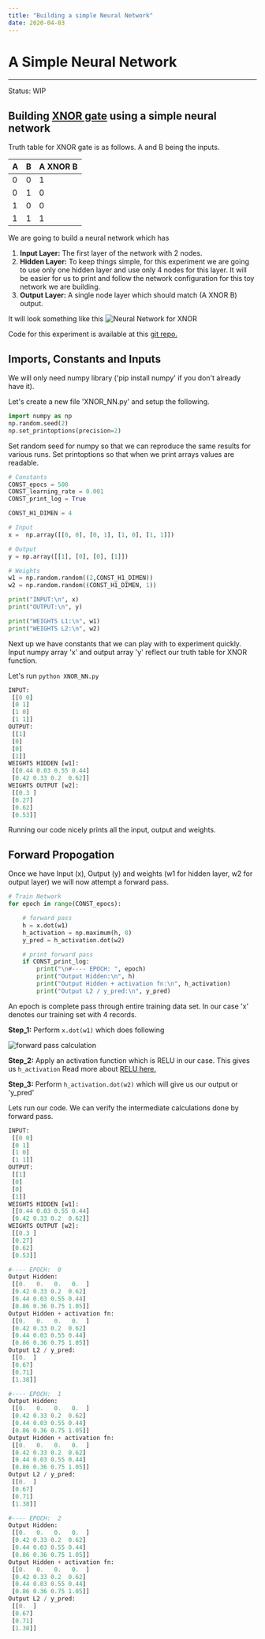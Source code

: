 ```yaml
---
title: "Building a simple Neural Network"
date: 2020-04-03
---
```


# A Simple Neural Network
---
Status: WIP


## Building [XNOR gate](https://en.wikipedia.org/wiki/XNOR_gate) using a simple neural network

Truth table for XNOR gate is as follows. A and B being the inputs.

|A  | B | A XNOR B |
|---|----|---|
|0  | 0  | 1 |
|0  | 1  | 0 |
|1  | 0  | 0 |
|1  | 1  | 1 |	


We are going to build a neural network which has
1. **Input Layer:** The first layer of the network with 2 nodes.
2. **Hidden Layer:** To keep things simple, for this experiment we are going to use only one hidden layer and use only 4 nodes for this layer. It will be easier for us to print and follow the network configuration for this toy network we are building.
3. **Output Layer:** A single node layer which should match (A XNOR B) output.

It will look something like this
![Neural Network for XNOR](/images/c_01/neural_network_simple.png)

Code for this experiment is available at this [git repo.](https://github.com/bombaybrew/brew_nlp)

## Imports, Constants and Inputs

We will only need numpy library ('pip install numpy' if you don't already have it).

Let's create a new file 'XNOR_NN.py' and setup the following.

```python
import numpy as np
np.random.seed(2)
np.set_printoptions(precision=2)
```

Set random seed for numpy so that we can reproduce the same results for various runs.
Set printoptions so that when we print arrays values are readable.


```python
# Constants
CONST_epocs = 500
CONST_learning_rate = 0.001
CONST_print_log = True

CONST_H1_DIMEN = 4

# Input
x =  np.array([[0, 0], [0, 1], [1, 0], [1, 1]])

# Output
y = np.array([[1], [0], [0], [1]])

# Weights
w1 = np.random.random((2,CONST_H1_DIMEN))
w2 = np.random.random((CONST_H1_DIMEN, 1))

print("INPUT:\n", x)
print("OUTPUT:\n", y)

print("WEIGHTS L1:\n", w1)
print("WEIGHTS L2:\n", w2)
```

Next up we have constants that we can play with to experiment quickly.
Input numpy array 'x' and output array 'y' reflect our truth table for XNOR function.

Let's run `python XNOR_NN.py`

```python
INPUT:
 [[0 0]
 [0 1]
 [1 0]
 [1 1]]
OUTPUT:
 [[1]
 [0]
 [0]
 [1]]
WEIGHTS HIDDEN [w1]:
 [[0.44 0.03 0.55 0.44]
 [0.42 0.33 0.2  0.62]]
WEIGHTS OUTPUT [w2]:
 [[0.3 ]
 [0.27]
 [0.62]
 [0.53]]
```

Running our code nicely prints all the input, output and weights.


## Forward Propogation

Once we have Input (x), Output (y) and weights (w1 for hidden layer, w2 for output layer) we will now attempt a forward pass.

```python
# Train Network
for epoch in range(CONST_epocs):

    # forward pass
    h = x.dot(w1)
    h_activation = np.maximum(h, 0)
    y_pred = h_activation.dot(w2)

    # print forward pass
    if CONST_print_log:
        print("\n#---- EPOCH: ", epoch)
        print("Output Hidden:\n", h)
        print("Output Hidden + activation fn:\n", h_activation)
        print("Output L2 / y_pred:\n", y_pred)
```

An epoch is complete pass through entire training data set. In our case 'x' denotes our training set with 4 records.

**Step_1:** Perform `x.dot(w1)` which does following

![forward pass calculation](/images/c_01/nn_forward_pass_x_w1.png)

**Step_2:** Apply an activation function which is RELU in our case. This gives us `h_activation`
Read more about [RELU here.](https://www.tinymind.com/learn/terms/relu)

**Step_3:** Perform `h_activation.dot(w2)` which will give us our output or 'y_pred'

Lets run our code. We can verify the intermediate calculations done by forward pass.

```python
INPUT:
 [[0 0]
 [0 1]
 [1 0]
 [1 1]]
OUTPUT:
 [[1]
 [0]
 [0]
 [1]]
WEIGHTS HIDDEN [w1]:
 [[0.44 0.03 0.55 0.44]
 [0.42 0.33 0.2  0.62]]
WEIGHTS OUTPUT [w2]:
 [[0.3 ]
 [0.27]
 [0.62]
 [0.53]]

#---- EPOCH:  0
Output Hidden:
 [[0.   0.   0.   0.  ]
 [0.42 0.33 0.2  0.62]
 [0.44 0.03 0.55 0.44]
 [0.86 0.36 0.75 1.05]]
Output Hidden + activation fn:
 [[0.   0.   0.   0.  ]
 [0.42 0.33 0.2  0.62]
 [0.44 0.03 0.55 0.44]
 [0.86 0.36 0.75 1.05]]
Output L2 / y_pred:
 [[0.  ]
 [0.67]
 [0.71]
 [1.38]]

#---- EPOCH:  1
Output Hidden:
 [[0.   0.   0.   0.  ]
 [0.42 0.33 0.2  0.62]
 [0.44 0.03 0.55 0.44]
 [0.86 0.36 0.75 1.05]]
Output Hidden + activation fn:
 [[0.   0.   0.   0.  ]
 [0.42 0.33 0.2  0.62]
 [0.44 0.03 0.55 0.44]
 [0.86 0.36 0.75 1.05]]
Output L2 / y_pred:
 [[0.  ]
 [0.67]
 [0.71]
 [1.38]]

#---- EPOCH:  2
Output Hidden:
 [[0.   0.   0.   0.  ]
 [0.42 0.33 0.2  0.62]
 [0.44 0.03 0.55 0.44]
 [0.86 0.36 0.75 1.05]]
Output Hidden + activation fn:
 [[0.   0.   0.   0.  ]
 [0.42 0.33 0.2  0.62]
 [0.44 0.03 0.55 0.44]
 [0.86 0.36 0.75 1.05]]
Output L2 / y_pred:
 [[0.  ]
 [0.67]
 [0.71]
 [1.38]]
```